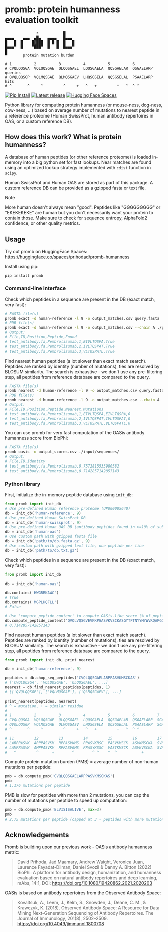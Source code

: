 # promb: protein humanness evaluation toolkit

```
              *           █
▄▄▄▄    ▄▄▄  ▄█▄   ▄▄▄▄   █▄▄▄  
█   █  █    █▓███  █ █ █  █   █ 
█▄▄▄▀  █    ▀███▀  █   █  █▄▄▄▀ 
█                           
▀       protein mutation burden 

# 1          2          3          4          5          6        
# CVQLQQSGA  VQLQQSGAE  QLQQSGAEL  LQQSGAELA  QQSGAELAR  QSGAELARP queries
# QVQLQQSGP  VQLMQSGAE  QLMQSGAEV  LHQSGSELA  QQSGSELAL  PSAAELARP hits
# ^       ^     ^         ^     +   ^   +         +   ^  ^ ^      
```

<p>
<a href="https://pypi.org/project/promb/">
    <img src="https://img.shields.io/pypi/dm/promb"
        alt="Pip Install"></a>
<a href="https://github.com/MSDLLCPapers/promb/releases">
    <img src="https://img.shields.io/pypi/v/promb"
        alt="Latest release"></a>
<a href="[https://github.com/MSDLLCPapers/promb/releases](https://huggingface.co/spaces/prihodad/promb-humanness)">
    <img src="https://img.shields.io/badge/🤗%20Spaces-prihodad/promb--humanness-blue"
        alt="Hugging Face Spaces"></a>
</p>

Python library for computing protein humanness (or mouse-ness, dog-ness, cow-ness, ...) based on average number of mutations 
to nearest peptide in a reference proteome (Human SwissProt, human antibody repertoires in OAS, or a custom reference DB).

## How does this work? What is protein humanness?

A database of human peptides (or other reference proteome) is loaded in-memory into a big python set for fast lookups.
Near matches are found using an optimized lookup strategy implemented with `cdist` function in `scipy`.

Human SwissProt and Human OAS are stored as part of this package. 
A custom reference DB can be provided as a gzipped fasta or text file.

> [!NOTE]
> More human doesn't always mean "good". Peptides like "GGGGGGGGG" or "EKEKEKEKE" are human but you don't necessarily want your protein to contain those. Make sure to check for sequence entropy, AlphaFold2 confidence, or other quality metrics.


## Usage

Try out promb on HuggingFace Spaces: https://huggingface.co/spaces/prihodad/promb-humanness


Install using pip:

```bash
pip install promb
```

### Command-line interface

Check which peptides in a sequence are present in the DB (exact match, very fast):

```bash
# FASTA file(s)
promb exact -d human-reference -l 9 -o output_matches.csv query.fasta
# PDB file(s)
promb exact -d human-reference -l 9 -o output_matches.csv --chain A ./pdb_directory/
# Output:
# File,ID,Position,Peptide,Found
# test_antibody.fa,Pembrolizumab,1,EIVLTQSPA,True
# test_antibody.fa,Pembrolizumab,2,IVLTQSPAT,True
# test_antibody.fa,Pembrolizumab,3,VLTQSPATL,True

```

Find nearest human peptides (a lot slower than exact match search). Peptides are ranked by identity (number of mutations), ties are resolved by BLOSUM similarity. The search is exhaustive - we don't use any pre-filtering step, all peptides from reference database are compared to the query.

```bash
# FASTA file(s)
promb nearest -d human-reference -l 9 -o output_matches.csv query.fasta
# PDB file(s)
promb nearest -d human-reference -l 9 -o output_matches.csv --chain A ./pdb_directory/
# Output:
# File,ID,Position,Peptide,Nearest,Mutations
# test_antibody.fa,Pembrolizumab,1,EIVLTQSPA,EIVLTQSPA,0
# test_antibody.fa,Pembrolizumab,2,IVLTQSPAT,IVLTQSPAT,0
# test_antibody.fa,Pembrolizumab,3,VLTQSPATL,VLTQSPATL,0
```

You can use promb for very fast computation of the OASis antibody humanness score from BioPhi:

```bash
# FASTA file(s)
promb oasis -o output_scores.csv ./input/sequences/
# Output:
# File,ID,Identity
# test_antibody.fa,Pembrolizumab,0.7572815533980582
# test_antibody.fa,Pembrolizumab,0.7142857142857143
```

### Python library

First, initialize the in-memory peptide database using `init_db`:

```python
from promb import init_db
# Use pre-defined Human reference proteome (UP000005640)
db = init_db('human-reference', 9)
# Use pre-defined Human SwissProt DB
db = init_db('human-swissprot', 9)
# Use pre-defined Human OAS DB (antibody peptides found in >=10% of subjects)
db = init_db('human-oas')
# Use custom path with gzipped fasta file
db = init_db('path/to/db.fasta.gz', 9)
# Use custom path with gzipped text file, one peptide per line
db = init_db('path/to/db.txt.gz')
```

Check which peptides in a sequence are present in the DB (exact match, very fast):

```python
from promb import init_db

db = init_db('human-oas')

db.contains('HWGRRKAWC')
# True
db.contains('MGPLHQFLL')
# False

# Use 'compute_peptide_content' to compute OASis-like score (% of peptides that are human, exact match)
db.compute_peptide_content('QVQLVQSGVEVKKPGASVKVSCKASGYTFTNYYMYWVRQAPGQGLEWMGGINPSNGGTNFNEKFKNRVTLTTDSSTTTAYMELKSLQFDDTAVYYCARRDYRFDMGFDYWGQGTTVTVSS')
# 0.7142857142857143
```

Find nearest human peptides (a lot slower than exact match search). Peptides are ranked by identity (number of mutations), ties are resolved by BLOSUM similarity. The search is exhaustive - we don't use any pre-filtering step, all peptides from reference database are compared to the query.

```python
from promb import init_db, print_nearest

db = init_db('human-reference', 9)

peptides = db.chop_seq_peptides('CVQLQQSGAELARPPASVKMSCKAS')
# ['CVQLQQSGA', 'VQLQQSGAE', 'QLQQSGAEL', ...]
nearest = db.find_nearest_peptides(peptides, 1)
# [['QVQLQQSGP'], ['VQLMQSGAE'], ['QLMQSGAEV'], ...]

print_nearest(peptides, nearest)
# ^ = mutation, + = similar residue
#
# 1          2          3          4          5          6          7          8          9          10       
# CVQLQQSGA  VQLQQSGAE  QLQQSGAEL  LQQSGAELA  QQSGAELAR  QSGAELARP  SGAELARPP  GAELARPPA  AELARPPAS  ELARPPASV queries
# QVQLQQSGP  VQLMQSGAE  QLMQSGAEV  LHQSGSELA  QQSGSELAL  PSAAELARP  SGAELRQPP  GAELLEPPA  LELQRPPAS  ELQRPPAST hits
# ^       ^     ^         ^     +   ^   +         +   ^  ^ ^             ^+        ^^     ^  ^         ^     ^

# 11         12         13         14         15         16         17       
# LARPPASVK  ARPPASVKM  RPPASVKMS  PPASVKMSC  PASVKMSCK  ASVKMSCKA  SVKMSCKAS queries
# LAMPPASVK  AMPPASVKV  RPPASVGMS  PPASYKSSC  VASTKMSCK  ASVKVSCKA  SVKVSCKAS hits
#   ^         ^      +        ^        ^ ^    ^  ^           +         +     

```

Compute protein mutation burden (PMB) = average number of non-human mutations per peptide:

```python
pmb = db.compute_pmb('CVQLQQSGAELARPPASVKMSCKAS')
pmb
# 1.176 mutations per peptide
```

PMB is slow for peptides with more than 2 mutations, you can cap the number of mutations per peptide to speed up computation:

```python
pmb = db.compute_pmb('ELVISISALIVE', max=3)
pmb
# 2.75 mutations per peptide (capped at 3 - peptides with more mutations will be counted as 3 mutations)
```

## Acknowledgements

Promb is building upon our previous work - OASis antibody humanness metric:

> David Prihoda, Jad Maamary, Andrew Waight, Veronica Juan, Laurence Fayadat-Dilman, Daniel Svozil & Danny A. Bitton (2022) 
> BioPhi: A platform for antibody design, humanization, and humanness evaluation based on natural antibody repertoires and deep learning, mAbs, 14:1, DOI: https://doi.org/10.1080/19420862.2021.2020203

OASis is based on antibody repertoires from the Observed Antibody Space:

> Kovaltsuk, A., Leem, J., Kelm, S., Snowden, J., Deane, C. M., & Krawczyk, K. (2018). Observed Antibody Space: A Resource for Data Mining Next-Generation Sequencing of Antibody Repertoires. The Journal of Immunology, 201(8), 2502–2509. https://doi.org/10.4049/jimmunol.1800708

